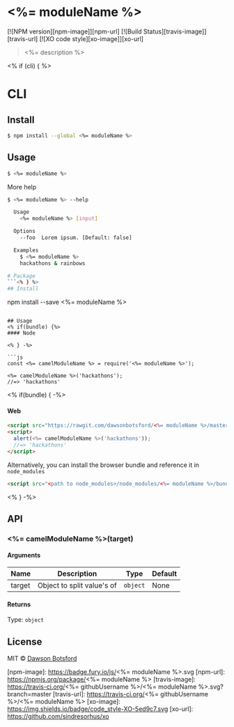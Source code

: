 # <%= moduleName %>
[![NPM version][npm-image]][npm-url] [![Build Status][travis-image]][travis-url] [![XO code style][xo-image]][xo-url]

> <%= description %>

<% if (cli) { %>
# CLI

## Install

```sh
$ npm install --global <%= moduleName %>
```

## Usage

```sh
$ <%= moduleName %>

```

More help

```sh
$ <%= moduleName %> --help

  Usage
    <%= moduleName %> [input]

  Options
    --foo  Lorem ipsum. [Default: false]

  Examples
    $ <%= moduleName %>
    hackathons & rainbows

# Package
```<% } %>
## Install

```
npm install --save <%= moduleName %>
```

## Usage
<% if(bundle) {%>
#### Node

<% } -%>

```js
const <%= camelModuleName %> = require('<%= moduleName %>');

<%= camelModuleName %>('hackathons');
//=> 'hackathons'
```
<% if(bundle) { -%>

#### Web

```html
<script src="https://rawgit.com/dawsonbotsford/<%= moduleName %>/master/bundle.js"></script>
<script>
  alert(<%= camelModuleName %>('hackathons'));
  //=> 'hackathons'
</script>
```

Alternatively, you can install the browser bundle and reference it in `node_modules`

```html
<script src="<path to node_modules>/node_modules/<%= moduleName %>/bundle.js"></script>
```
<% } -%>

## API

### <%= camelModuleName %>(target)

#### Arguments

| Name    | Description                     |   Type   |  Default  |
| ------- | ------------------------------- | -------- |  -------  |
| target  | Object to split value's of      | `object` |   None    |

#### Returns

Type: `object`

## License

MIT © [Dawson Botsford](http://dawsonbotsford.com)

[npm-image]: https://badge.fury.io/js/<%= moduleName %>.svg
[npm-url]: https://npmjs.org/package/<%= moduleName %>
[travis-image]: https://travis-ci.org/<%= githubUsername %>/<%= moduleName %>.svg?branch=master
[travis-url]: https://travis-ci.org/<%= githubUsername %>/<%= moduleName %>
[xo-image]: https://img.shields.io/badge/code_style-XO-5ed9c7.svg
[xo-url]: https://github.com/sindresorhus/xo
